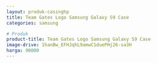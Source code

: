 ```yaml
---
layout: produk-casinghp
title: Team Gates Logo Samsung Galaxy S9 Case
categories: samsung

# Produk
product-title: Team Gates Logo Samsung Galaxy S9 Case
image-drive: 1hanBw_EFHJqhL9amwC1duePHj26-sa3H
harga: 90000
---
```

